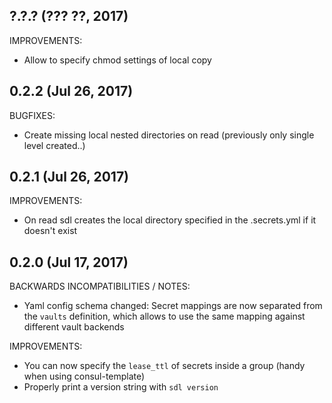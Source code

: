 ## ?.?.? (??? ??, 2017)

IMPROVEMENTS:

* Allow to specify chmod settings of local copy

## 0.2.2 (Jul 26, 2017)

BUGFIXES:

* Create missing local nested directories on read (previously only single level created..)

## 0.2.1 (Jul 26, 2017)

IMPROVEMENTS:

* On read sdl creates the local directory specified in the .secrets.yml if it doesn't exist

## 0.2.0 (Jul 17, 2017)

BACKWARDS INCOMPATIBILITIES / NOTES:

* Yaml config schema changed: Secret mappings are now separated from the `vaults` definition, which allows to use the same mapping against different vault backends

IMPROVEMENTS:

* You can now specify the `lease_ttl` of secrets inside a group (handy when using consul-template)
* Properly print a version string with `sdl version`
